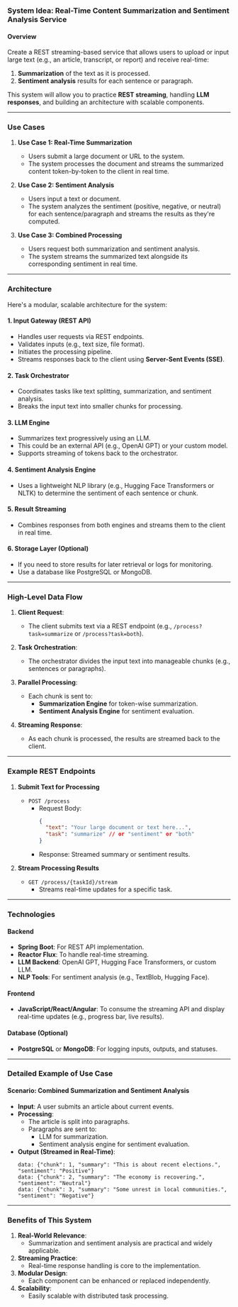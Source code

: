### **System Idea: Real-Time Content Summarization and Sentiment Analysis Service**

#### **Overview**
Create a REST streaming-based service that allows users to upload or input large text (e.g., an article, transcript, or report) and receive real-time:
1. **Summarization** of the text as it is processed.
2. **Sentiment analysis** results for each sentence or paragraph.

This system will allow you to practice **REST streaming**, handling **LLM responses**, and building an architecture with scalable components.

---

### **Use Cases**

1. **Use Case 1: Real-Time Summarization**
   - Users submit a large document or URL to the system.
   - The system processes the document and streams the summarized content token-by-token to the client in real time.

2. **Use Case 2: Sentiment Analysis**
   - Users input a text or document.
   - The system analyzes the sentiment (positive, negative, or neutral) for each sentence/paragraph and streams the results as they're computed.

3. **Use Case 3: Combined Processing**
   - Users request both summarization and sentiment analysis.
   - The system streams the summarized text alongside its corresponding sentiment in real time.

---

### **Architecture**

Here's a modular, scalable architecture for the system:

#### **1. Input Gateway (REST API)**
   - Handles user requests via REST endpoints.
   - Validates inputs (e.g., text size, file format).
   - Initiates the processing pipeline.
   - Streams responses back to the client using **Server-Sent Events (SSE)**.

#### **2. Task Orchestrator**
   - Coordinates tasks like text splitting, summarization, and sentiment analysis.
   - Breaks the input text into smaller chunks for processing.

#### **3. LLM Engine**
   - Summarizes text progressively using an LLM.
   - This could be an external API (e.g., OpenAI GPT) or your custom model.
   - Supports streaming of tokens back to the orchestrator.

#### **4. Sentiment Analysis Engine**
   - Uses a lightweight NLP library (e.g., Hugging Face Transformers or NLTK) to determine the sentiment of each sentence or chunk.

#### **5. Result Streaming**
   - Combines responses from both engines and streams them to the client in real time.

#### **6. Storage Layer (Optional)**
   - If you need to store results for later retrieval or logs for monitoring.
   - Use a database like PostgreSQL or MongoDB.

---

### **High-Level Data Flow**

1. **Client Request**:
   - The client submits text via a REST endpoint (e.g., `/process?task=summarize` or `/process?task=both`).

2. **Task Orchestration**:
   - The orchestrator divides the input text into manageable chunks (e.g., sentences or paragraphs).

3. **Parallel Processing**:
   - Each chunk is sent to:
     - **Summarization Engine** for token-wise summarization.
     - **Sentiment Analysis Engine** for sentiment evaluation.

4. **Streaming Response**:
   - As each chunk is processed, the results are streamed back to the client.

---

### **Example REST Endpoints**

1. **Submit Text for Processing**
   - `POST /process`
     - Request Body:
       ```json
       {
         "text": "Your large document or text here...",
         "task": "summarize" // or "sentiment" or "both"
       }
       ```
     - Response: Streamed summary or sentiment results.

2. **Stream Processing Results**
   - `GET /process/{taskId}/stream`
     - Streams real-time updates for a specific task.

---

### **Technologies**

#### **Backend**
- **Spring Boot**: For REST API implementation.
- **Reactor Flux**: To handle real-time streaming.
- **LLM Backend**: OpenAI GPT, Hugging Face Transformers, or custom LLM.
- **NLP Tools**: For sentiment analysis (e.g., TextBlob, Hugging Face).

#### **Frontend**
- **JavaScript/React/Angular**: To consume the streaming API and display real-time updates (e.g., progress bar, live results).

#### **Database (Optional)**
- **PostgreSQL** or **MongoDB**: For logging inputs, outputs, and statuses.

---

### **Detailed Example of Use Case**

#### **Scenario: Combined Summarization and Sentiment Analysis**
- **Input**: A user submits an article about current events.
- **Processing**:
  - The article is split into paragraphs.
  - Paragraphs are sent to:
    - LLM for summarization.
    - Sentiment analysis engine for sentiment evaluation.
- **Output (Streamed in Real-Time)**:
  ```
  data: {"chunk": 1, "summary": "This is about recent elections.", "sentiment": "Positive"}
  data: {"chunk": 2, "summary": "The economy is recovering.", "sentiment": "Neutral"}
  data: {"chunk": 3, "summary": "Some unrest in local communities.", "sentiment": "Negative"}
  ```

---

### **Benefits of This System**
1. **Real-World Relevance**:
   - Summarization and sentiment analysis are practical and widely applicable.
2. **Streaming Practice**:
   - Real-time response handling is core to the implementation.
3. **Modular Design**:
   - Each component can be enhanced or replaced independently.
4. **Scalability**:
   - Easily scalable with distributed task processing.